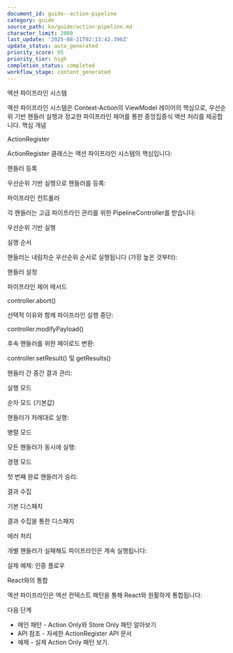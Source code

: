 ```yaml
---
document_id: guide--action-pipeline
category: guide
source_path: ko/guide/action-pipeline.md
character_limit: 2000
last_update: '2025-08-21T02:13:42.396Z'
update_status: auto_generated
priority_score: 95
priority_tier: high
completion_status: completed
workflow_stage: content_generated
---
```

액션 파이프라인 시스템

액션 파이프라인 시스템은 Context-Action의 ViewModel 레이어의 핵심으로, 우선순위 기반 핸들러 실행과 정교한 파이프라인 제어를 통한 중앙집중식 액션 처리를 제공합니다. 핵심 개념

ActionRegister

ActionRegister 클래스는 액션 파이프라인 시스템의 핵심입니다:

핸들러 등록

우선순위 기반 실행으로 핸들러를 등록:

파이프라인 컨트롤러

각 핸들러는 고급 파이프라인 관리를 위한 PipelineController를 받습니다:

우선순위 기반 실행

실행 순서

핸들러는 내림차순 우선순위 순서로 실행됩니다 (가장 높은 것부터):

핸들러 설정

파이프라인 제어 메서드

controller.abort()

선택적 이유와 함께 파이프라인 실행 중단:

controller.modifyPayload()

후속 핸들러를 위한 페이로드 변환:

controller.setResult() 및 getResults()

핸들러 간 중간 결과 관리:

실행 모드

순차 모드 (기본값)

핸들러가 차례대로 실행:

병렬 모드

모든 핸들러가 동시에 실행:

경쟁 모드

첫 번째 완료 핸들러가 승리:

결과 수집

기본 디스패치

결과 수집을 통한 디스패치

에러 처리

개별 핸들러가 실패해도 파이프라인은 계속 실행됩니다:

실제 예제: 인증 플로우

React와의 통합

액션 파이프라인은 액션 컨텍스트 패턴을 통해 React와 원활하게 통합됩니다:

다음 단계

- 메인 패턴 - Action Only와 Store Only 패턴 알아보기
- API 참조 - 자세한 ActionRegister API 문서  
- 예제 - 실제 Action Only 패턴 보기.
